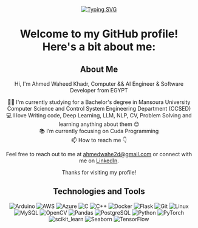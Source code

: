 <div align="center">

[![Typing SVG](https://readme-typing-svg.demolab.com?font=Fira+Code&weight=100&pause=1000&color=3BF74B&background=B3B3B300&center=true&vCenter=true&random=false&width=435&lines=Hi+All+%2C+This+is++Ahmed+Waheed;Nice+To+Meet+You)](https://git.io/typing-svg)

# Welcome to my GitHub profile! Here's a bit about me:

## About Me

Hi, I'm Ahmed Waheed Khadr, Computer && AI Engineer & Software Developer from EGYPT

👨‍🎓 I'm currently studying for a Bachelor's degree in Mansoura University Computer Science and Control System Engineering Department (CCSED)  
💻 I love Writing code, Deep Learning, LLM, NLP, CV, Problem Solving and learning anything about them 😊  
📚 I’m currently focusing on Cuda Programming  
📫 How to reach me 👇

Feel free to reach out to me at ahmedwahe2d@gmail.com or connect with me on [LinkedIn](https://www.linkedin.com/in/ahmed-waheed-012951223/).

Thanks for visiting my profile!

## Technologies and Tools

![Arduino](https://img.shields.io/badge/-Arduino-00979D?style=flat-square&logo=Arduino&logoColor=white)
![AWS](https://img.shields.io/badge/Amazon%20AWS-232F3E?style=flat-square&logo=amazon-aws)
![Azure](https://img.shields.io/badge/Microsoft%20Azure-0078D4?style=flat-square&logo=microsoft-azure&logoColor=white)
![C](https://img.shields.io/badge/-C-A8B9CC?style=flat-square&logo=c&logoColor=white)
![C++](https://img.shields.io/badge/-C++-00599C?style=flat-square&logo=c%2B%2B)
![Docker](https://img.shields.io/badge/-Docker-2496ED?style=flat-square&logo=docker&logoColor=white)
![Flask](https://img.shields.io/badge/-Flask-000000?style=flat-square&logo=flask&logoColor=white)
![Git](https://img.shields.io/badge/-Git-F05032?style=flat-square&logo=git&logoColor=white)
![Linux](https://img.shields.io/badge/-Linux-FCC624?style=flat-square&logo=linux&logoColor=black)
![MySQL](https://img.shields.io/badge/-MySQL-4479A1?style=flat-square&logo=mysql&logoColor=white)
![OpenCV](https://img.shields.io/badge/-OpenCV-5C3EE8?style=flat-square&logo=opencv&logoColor=white)
![Pandas](https://img.shields.io/badge/-Pandas-150458?style=flat-square&logo=pandas&logoColor=white)
![PostgreSQL](https://img.shields.io/badge/-PostgreSQL-336791?style=flat-square&logo=postgresql&logoColor=white)
![Python](https://img.shields.io/badge/-Python-3776AB?style=flat-square&logo=python&logoColor=white)
![PyTorch](https://img.shields.io/badge/-PyTorch-EE4C2C?style=flat-square&logo=pytorch&logoColor=white)
![scikit_learn](https://img.shields.io/badge/-scikit_learn-F7931E?style=flat-square&logo=scikit-learn&logoColor=white)
![Seaborn](https://img.shields.io/badge/-Seaborn-3776AB?style=flat-square&logoColor=white)
![TensorFlow](https://img.shields.io/badge/-TensorFlow-FF6F00?style=flat-square&logo=tensorflow&logoColor=white)

</div>
